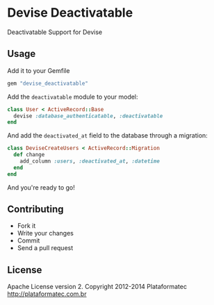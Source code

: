 # Devise Deactivatable

Deactivatable Support for Devise

## Usage

Add it to your Gemfile

```ruby
gem "devise_deactivatable"
```

Add the `deactivatable` module to your model:

```ruby
class User < ActiveRecord::Base
  devise :database_authenticatable, :deactivatable
end
```

And add the `deactivated_at` field to the database through a migration:


```ruby
class DeviseCreateUsers < ActiveRecord::Migration
  def change
    add_column :users, :deactivated_at, :datetime
  end
end
```

And you're ready to go!

## Contributing

* Fork it
* Write your changes
* Commit
* Send a pull request

## License

Apache License version 2. Copyright 2012-2014 Plataformatec http://plataformatec.com.br
